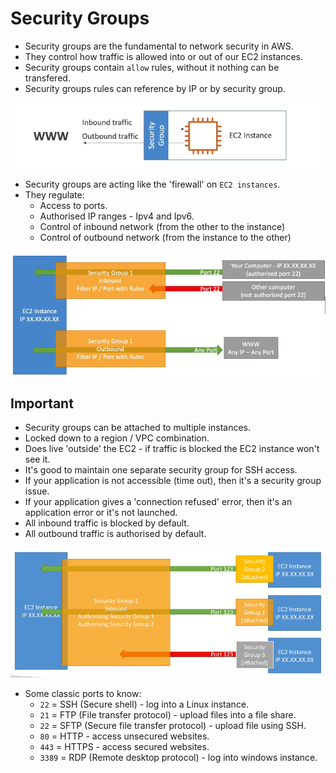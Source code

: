 # Security Groups

- Security groups are the fundamental to network security in AWS.
- They control how traffic is allowed into or out of our EC2 instances.
- Security groups contain `allow` rules, without it nothing can be transfered.
- Security groups rules can reference by IP or by security group.

<img alt="security group example 1" src="./Assets/Images/security-group-example-1.png" />

- Security groups are acting like the 'firewall' on `EC2 instances`.
- They regulate:
  - Access to ports.
  - Authorised IP ranges - Ipv4 and Ipv6.
  - Control of inbound network (from the other to the instance)
  - Control of outbound network (from the instance to the other)

<img alt="security group diagram" src="./Assets/Images/security-group-diagram.png" />

## Important

- Security groups can be attached to multiple instances.
- Locked down to a region / VPC combination.
- Does live 'outside' the EC2 - if traffic is blocked the EC2 instance won't see it.
- It's good to maintain one separate security group for SSH access.
- If your application is not accessible (time out), then it's a security group issue.
- If your application gives a 'connection refused' error, then it's an application error or it's not launched.
- All inbound traffic is blocked by default.
- All outbound traffic is authorised by default.

<img alt="security group diagram 1" src="./Assets/Images/security-group-diagram-2.png" />

- Some classic ports to know:
  - `22` = SSH (Secure shell) - log into a Linux instance.
  - `21` = FTP (File transfer protocol) - upload files into a file share.
  - `22` = SFTP (Secure file transfer protocol) - upload file using SSH.
  - `80` = HTTP - access unsecured websites.
  - `443` = HTTPS - access secured websites.
  - `3389` = RDP (Remote desktop protocol) - log into windows instance.
